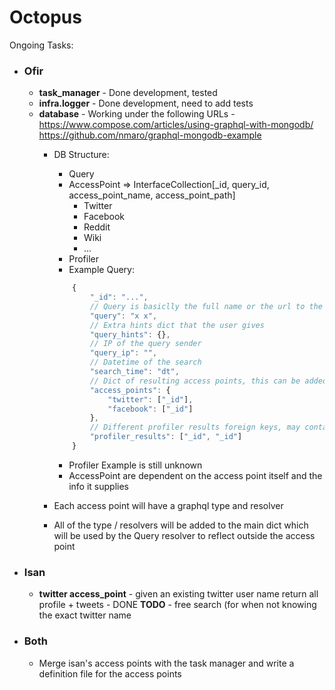Octopus
=======

Ongoing Tasks:
- ### Ofir ###
    - **task_manager** - Done development, tested
    - **infra.logger** - Done development, need to add tests
    - **database** - 
    Working under the following URLs - 
    https://www.compose.com/articles/using-graphql-with-mongodb/
    https://github.com/nmaro/graphql-mongodb-example
        - DB Structure:
            - Query
            - AccessPoint => InterfaceCollection[_id, query_id, access_point_name, access_point_path]
                - Twitter
                - Facebook
                - Reddit
                - Wiki
                - ...
            - Profiler
            - Example Query:
            ```js
                {
                    "_id": "...",
                    // Query is basiclly the full name or the url to the picture and so on 
                    "query": "x x", 
                    // Extra hints dict that the user gives
                    "query_hints": {},
                    // IP of the query sender
                    "query_ip": "", 
                    // Datetime of the search
                    "search_time": "dt", 
                    // Dict of resulting access points, this can be added and changed, note that each AP can contain multiple results in the case of unknown
                    "access_points": { 
                        "twitter": ["_id"],
                        "facebook": ["_id"]
                    },
                    // Different profiler results foreign keys, may contain multiple profiler results from the access points
                    "profiler_results": ["_id", "_id"] 
                } 
            ```
            - Profiler Example is still unknown
            - AccessPoint are dependent on the access point itself and the info it supplies

        - Each access point will have a graphql type and resolver
        - All of the type / resolvers will be added to the main dict which will be used by the Query resolver to reflect outside the access point

- ### Isan ###
    - **twitter access_point** - given an existing twitter user   name return all profile + tweets - DONE 
    **TODO** - free search (for when not knowing the exact twitter name
- ### Both ###
    - Merge isan's access points with the task manager and write a definition file for the access points
